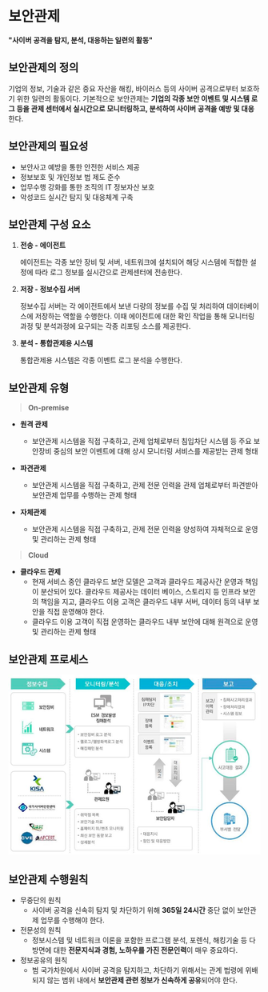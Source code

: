 # 보안관제

**"사이버 공격을 탐지, 분석, 대응하는 일련의 활동"**

## 보안관제의 정의

기업의 정보, 기술과 같은 중요 자산을 해킹, 바이러스 등의 사이버 공격으로부터 보호하기 위한 일련의 활동이다. 기본적으로 보안관제는 **기업의 각종 보안 이벤트 및 시스템 로그 등을 관제 센터에서 실시간으로 모니터링하고, 분석하여 사이버 공격을 예방 및 대응**한다.

## 보안관제의 필요성

- 보안사고 예방을 통한 안전한 서비스 제공
- 정보보호 및 개인정보 법 제도 준수
- 업무수행 강화를 통한 조직의 IT 정보자산 보호
- 악성코드 실시간 탐지 및 대응체계 구축

## 보안관제 구성 요소

1. **전송 - 에이전트**

   에이전트는 각종 보안 장비 및 서버, 네트워크에 설치되어 해당 시스템에 적합한 설정에 따라 로그 정보를 실시간으로 관제센터에 전송한다.

1. **저장 - 정보수집 서버**

   정보수집 서버는 각 에이전트에서 보낸 다량의 정보를 수집 및 처리하여 데이터베이스에 저장하는 역할을 수행한다. 이때 에이전트에 대한 확인 작업을 통해 모니터링 과정 및 분석과정에 요구되는 각종 리포팅 소스를 제공한다.

1. **분석 - 통합관제용 시스템**

   통합관제용 시스템은 각종 이벤트 로그 분석을 수행한다.

## 보안관제 유형

> **On-premise**

- **원격 관제**

  - 보안관제 시스템을 직접 구축하고, 관제 업체로부터 침입차단 시스템 등 주요 보안장비 중심의 보안 이벤트에 대해 상시 모니터링 서비스를 제공받는 관제 형태

- **파견관제**

  - 보안관제 시스템을 직접 구축하고, 관제 전문 인력을 관제 업체로부터 파견받아 보안관제 업무를 수행하는 관제 형태

- **자체관제**
  - 보안관제 시스템을 직접 구축하고, 관제 전문 인력을 양성하여 자체적으로 운영 및 관리하는 관제 형태

> **Cloud**

- **클라우드 관제**
  - 현재 서비스 중인 클라우드 보안 모델은 고객과 클라우드 제공사간 운영과 책임이 분산되어 있다. 클라우드 제공사는 데이터 베이스, 스토리지 등 인프라 보안의 책임을 지고, 클라우드 이용 고객은 클라우드 내부 서버, 데이터 등의 내부 보안을 직접 운영해야 한다.
  - 클라우드 이용 고객이 직접 운영하는 클라우드 내부 보안에 대해 원격으로 운영 및 관리하는 관제 형태

## 보안관제 프로세스

![security monitoring process](./img/security_monitoring_process.png)

## 보안관제 수행원칙

- 무중단의 원칙
  - 사이버 공격을 신속히 탐지 및 차단하기 위해 **365일 24시간** 중단 없이 보안관제 업무를 수행해야 한다.
- 전문성의 원칙
  - 정보시스템 및 네트워크 이론을 포함한 프로그램 분석, 포렌식, 해킹기술 등 다방면에 대한 **전문지식과 경험, 노하우를 가진 전문인력**이 매우 중요하다.
- 정보공유의 원칙
  - 범 국가차원에서 사이버 공격을 탐지하고, 차단하기 위해서는 관계 법령에 위배되지 않는 범위 내에서 **보안관제 관련 정보가 신속하게 공유**되어야 한다.
